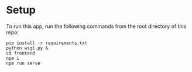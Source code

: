 # Setup

To run this app, run the following commands from the root directory of this repo:

```
pip install -r requirements.txt
python wsgi.py &
cd frontend
npm i
npm run serve
```